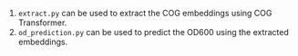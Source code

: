 1. `extract.py` can be used to extract the COG embeddings using COG Transformer.
2. `od_prediction.py` can be used to predict the OD600 using the extracted embeddings.